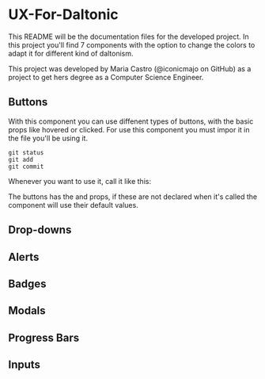 # UX-For-Daltonic

This README will be the documentation files for the developed project.
In this project you'll find 7 components with the option to change the colors to adapt it for different kind of daltonism. 

This project was developed by Maria Castro (@iconicmajo on GitHub) as a project to get hers degree as a Computer Science Engineer.

## Buttons
With this component you can use diffenent types of buttons, with the basic props like hovered or clicked. For use this component you must impor it in the file you'll be using it.
```
git status
git add
git commit
```

Whenever you want to use it, call it like this:

The buttons has the and props, if these are not declared when it's called the component will use their default values.


## Drop-downs

## Alerts

## Badges

## Modals

## Progress Bars

## Inputs
